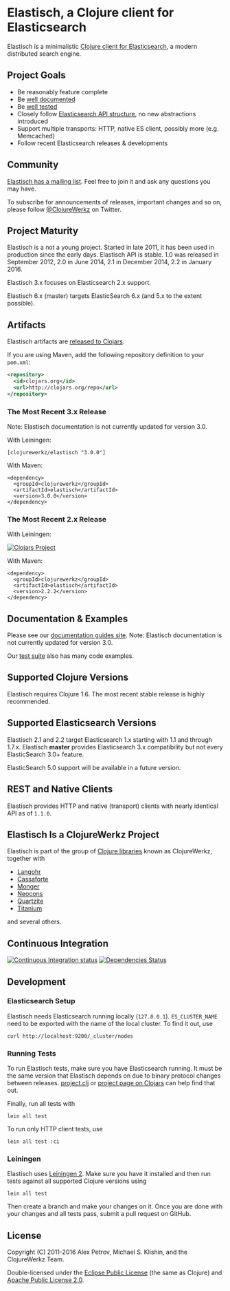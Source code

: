 # Elastisch, a Clojure client for Elasticsearch

Elastisch is a minimalistic [Clojure client for
Elasticsearch](http://clojureelasticsearch.info), a modern distributed search engine.


## Project Goals

 * Be reasonably feature complete
 * Be [well documented](http://clojureelasticsearch.info)
 * Be [well tested](https://github.com/clojurewerkz/elastisch/tree/master/test)
 * Closely follow [Elasticsearch API structure](http://www.elasticsearch.org/guide/reference/api/), no new abstractions introduced
 * Support multiple transports: HTTP, native ES client, possibly more (e.g. Memcached)
 * Follow recent Elasticsearch releases & developments


## Community

[Elastisch has a mailing
list](https://groups.google.com/forum/#!forum/clojure-elasticsearch). Feel
free to join it and ask any questions you may have.

To subscribe for announcements of releases, important changes and so
on, please follow [@ClojureWerkz](https://twitter.com/#!/clojurewerkz)
on Twitter.



## Project Maturity

Elastisch is a not a young project. Started in late 2011, it has been used
in production since the early days. Elastisch API is stable. 1.0 was
released in September 2012, 2.0 in June 2014, 2.1 in December 2014,
2.2 in January 2016.

Elastisch 3.x focuses on Elasticsearch 2.x support.

Elastisch 6.x (master) targets ElasticSearch 6.x (and 5.x to the extent possible).


## Artifacts

Elastisch artifacts are [released to Clojars](https://clojars.org/clojurewerkz/elastisch).

If you are using Maven, add the following repository definition to your `pom.xml`:

``` xml
<repository>
  <id>clojars.org</id>
  <url>http://clojars.org/repo</url>
</repository>
```

### The Most Recent 3.x Release

Note: Elastisch documentation is not currently updated for version 3.0.

With Leiningen:

    [clojurewerkz/elastisch "3.0.0"]


With Maven:

    <dependency>
      <groupId>clojurewerkz</groupId>
      <artifactId>elastisch</artifactId>
      <version>3.0.0</version>
    </dependency>


### The Most Recent 2.x Release

With Leiningen:

[![Clojars Project](http://clojars.org/clojurewerkz/elastisch/latest-version.svg)](http://clojars.org/clojurewerkz/elastisch)


With Maven:

    <dependency>
      <groupId>clojurewerkz</groupId>
      <artifactId>elastisch</artifactId>
      <version>2.2.2</version>
    </dependency>



## Documentation & Examples

Please see our [documentation guides site](http://clojureelasticsearch.info/).
Note: Elastisch documentation is not currently updated for version 3.0.

Our [test suite](https://github.com/clojurewerkz/elastisch/tree/master/test/clojurewerkz/elastisch) also has many code examples.



## Supported Clojure Versions

Elastisch requires Clojure 1.6.
The most recent stable release is highly recommended.

## Supported Elasticsearch Versions

Elastisch 2.1 and 2.2 target Elasticsearch 1.x starting with 1.1 and through 1.7.x.
Elastisch **master** provides Elasticsearch 3.x compatibility but not
every ElasticSearch 3.0+ feature.

ElasticSearch 5.0 support will be available in a future version.

## REST and Native Clients

Elastisch provides HTTP and native (transport) clients with nearly
identical API as of `1.1.0`.



## Elastisch Is a ClojureWerkz Project

Elastisch is part of the group of [Clojure libraries](http://clojurewerkz.org) known as ClojureWerkz, together with

 * [Langohr](http://clojurerabbitmq.info)
 * [Cassaforte](http://clojurecassandra.info)
 * [Monger](http://clojuremongodb.info)
 * [Neocons](http://clojureneo4j.info)
 * [Quartzite](http://clojurequartz.info)
 * [Titanium](http://titanium.clojurewerkz.org)

and several others.


## Continuous Integration

[![Continuous Integration status](https://secure.travis-ci.org/clojurewerkz/elastisch.png)](http://travis-ci.org/clojurewerkz/elastisch)
[![Dependencies Status](https://versions.deps.co/clojurewerkz/elastisch/status.svg)](https://versions.deps.co/clojurewerkz/elastisch)

## Development

### Elasticsearch Setup

Elastisch needs Elasticsearch running locally (`127.0.0.1`). `ES_CLUSTER_NAME` need to be exported
with the name of the local cluster. To find it out, use

```
curl http://localhost:9200/_cluster/nodes
```

### Running Tests

To run Elastisch tests, make sure you have Elasticsearch running. It must be the same
version that Elastisch depends on due to binary protocol changes between releases.
[project.clj](project.clj) or [project page on Clojars](https://clojars.org/clojurewerkz/elastisch)
can help find that out.

Finally, run all tests with

    lein all test

To run only HTTP client tests, use

    lein all test :ci


### Leiningen

Elastisch uses [Leiningen 2](https://github.com/technomancy/leiningen/blob/master/doc/TUTORIAL.md). Make
sure you have it installed and then run tests against all supported Clojure versions using

    lein all test

Then create a branch and make your changes on it. Once you are done
with your changes and all tests pass, submit a pull request on GitHub.



## License

Copyright (C) 2011-2016 Alex Petrov, Michael S. Klishin, and the ClojureWerkz Team.

Double-licensed under the [Eclipse Public License](https://www.eclipse.org/legal/epl-v10.html) (the same as Clojure) and
[Apache Public License 2.0](http://www.apache.org/licenses/LICENSE-2.0.html).
